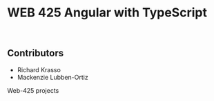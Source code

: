 <h1>WEB 425 Angular with TypeScript</h1>
<br>
<h2>Contributors</h2>
<ul>
  <li>Richard Krasso</li>
  <li>Mackenzie Lubben-Ortiz</li>
</ul>

Web-425 projects
